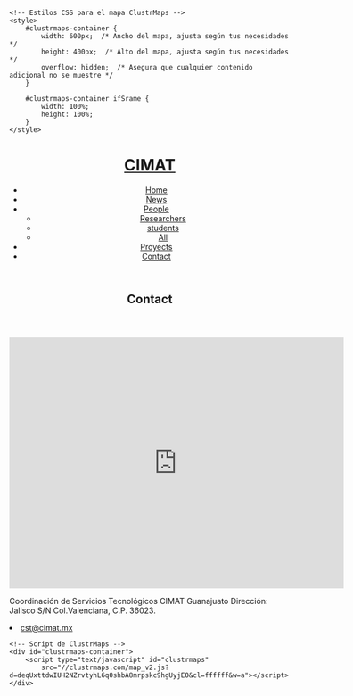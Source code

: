 <!DOCTYPE HTML>
<html>

<head>
    <title>Contact - NLP-CIMAT</title>
    <meta charset="utf-8" />
    <meta name="viewport" content="width=device-width, initial-scale=1, user-scalable=no" />
    <link rel="stylesheet" href="assets/css/main.css" />
    <noscript>
        <link rel="stylesheet" href="assets/css/noscript.css" />
    </noscript>

    <!-- Estilos CSS para el mapa ClustrMaps -->
    <style>
        #clustrmaps-container {
            width: 600px;  /* Ancho del mapa, ajusta según tus necesidades */
            height: 400px;  /* Alto del mapa, ajusta según tus necesidades */
            overflow: hidden;  /* Asegura que cualquier contenido adicional no se muestre */
        }

        #clustrmaps-container ifSrame {
            width: 100%;
            height: 100%;
        }
    </style>
</head>

<body class="is-preload">
    <div id="page-wrapper">
        <!-- Header -->
        <header id="header">
            <h1 id="logo"><a href="index.html">CIMAT</a></h1>
            <nav id="nav">
                <ul>
                    <li><a href="index.html">Home</a></li>
                    <li><a href="News.html">News</a></li>
                    <li>
                        <a href="left-sidebar.html">People</a>
                        <ul>
                            <li><a href="left-sidebar.html">Researchers</a></li>
                            <li><a href="right-sidebar.html">students</a></li>
                            <li><a href="no-sidebar.html">All</a></li>
                        </ul>
                    </li>
                    <li><a href="Projects.html">Proyects</a></li>
                    <li><a href="contact.html">Contact</a></li>
                </ul>
            </nav>
        </header>
        <!-- Main -->
        <div id="main" class="wrapper style1">
            <div class="container">
                <header class="major">
                    <h2>Contact</h2>
                </header>
                <div class="row gtr-150">
                    <div class="col-6 col-12-medium mx-auto">
                        <!-- Mapa ClustrMaps -->
                        <div id="clustrmaps-container">
                            <iframe
                                src="https://www.google.com/maps/embed?pb=!1m18!1m12!1m3!1d3723.767546339606!2d-101.26307292528526!3d21.041985087325273!2m3!1f0!2f0!3f0!3m2!1i1024!2i768!4f13.1!3m3!1m2!1s0x842b747a50a71aa3%3A0x408f8a759aa3b9c9!2sCIMAT%20Centro%20de%20Investigaci%C3%B3n%20en%20Matem%C3%A1ticas!5e0!3m2!1ses!2smx!4v1714503547312!5m2!1ses!2smx"
                                width="600" height="450" style="border:0;" allowfullscreen="" loading="lazy"
                                referrerpolicy="no-referrer-when-downgrade"> </iframe>
                        </div>
                    </div>
                    <div class="col-6 col-12-medium">
                        <!-- Información de contacto -->
                        <p>Coordinación de Servicios Tecnológicos CIMAT Guanajuato
                            Dirección: Jalisco S/N Col.Valenciana, C.P. 36023.
                        </p>
                        <li><a href="mailto:cst@cimat.mx" target="_blank" class="cst@cimat.mx"><span
                                    class="label">cst@cimat.mx</span></a></li>
                    </div>
                </div>
            </div>
        </div>
    </div>

    <!-- Script de ClustrMaps -->
    <div id="clustrmaps-container">
        <script type="text/javascript" id="clustrmaps"
            src="//clustrmaps.com/map_v2.js?d=deqUxttdwIUH2NZrvtyhL6q0shbA8mrpskc9hgUyjE0&cl=ffffff&w=a"></script>
    </div>

</body>

</html>
